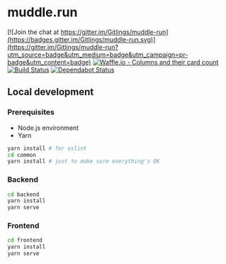 # muddle.run

[![Join the chat at https://gitter.im/Gitlings/muddle-run](https://badges.gitter.im/Gitlings/muddle-run.svg)](https://gitter.im/Gitlings/muddle-run?utm_source=badge&utm_medium=badge&utm_campaign=pr-badge&utm_content=badge)
[![Waffle.io - Columns and their card count](https://badge.waffle.io/Gitlings/muddle-run.svg?columns=all)](https://waffle.io/Gitlings/muddle-run)
[![Build Status](https://travis-ci.org/Gitlings/muddle-run.svg?branch=master)](https://travis-ci.org/Gitlings/muddle-run)
[![Dependabot Status](https://api.dependabot.com/badges/status?host=github&repo=Gitlings/muddle-run)](https://dependabot.com)

## Local development
### Prerequisites
- Node.js environment
- Yarn
```bash
yarn install # for eslint
cd common
yarn install # just to make sure everything's OK
```

### Backend
```bash
cd backend
yarn install
yarn serve
```

### Frontend
```bash
cd frontend
yarn install
yarn serve
```